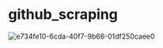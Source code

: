 # github_scraping 
![e734fe10-6cda-40f7-9b66-01df250caee0](https://user-images.githubusercontent.com/107666598/215674709-a0efde9c-3c72-4635-9938-85fa26e24676.jpg)
